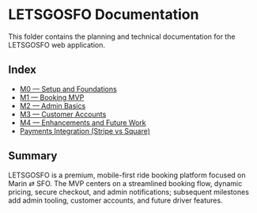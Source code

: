 # LETSGOSFO Documentation

This folder contains the planning and technical documentation for the LETSGOSFO web application.

## Index

- [M0 — Setup and Foundations](./M0-Setup.md)
- [M1 — Booking MVP](./M1-Booking-MVP.md)
- [M2 — Admin Basics](./M2-Admin.md)
- [M3 — Customer Accounts](./M3-Accounts.md)
- [M4 — Enhancements and Future Work](./M4-Enhancements.md)
- [Payments Integration (Stripe vs Square)](./Payments.md)

## Summary

LETSGOSFO is a premium, mobile-first ride booking platform focused on Marin ⇄ SFO. The MVP centers on a streamlined booking flow, dynamic pricing, secure checkout, and admin notifications; subsequent milestones add admin tooling, customer accounts, and future driver features.


